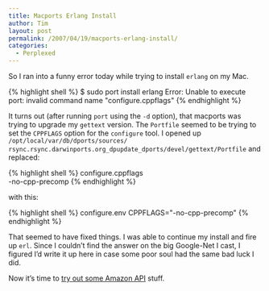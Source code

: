 ```yaml
---
title: Macports Erlang Install
author: Tim
layout: post
permalink: /2007/04/19/macports-erlang-install/
categories:
  - Perplexed
---
```

So I ran into a funny error today while trying to install `erlang` on my Mac.

{% highlight shell %}
$ sudo port install erlang
Error: Unable to execute port: invalid command name "configure.cppflags"
{% endhighlight %}

It turns out (after running `port` using the `-d` option), that macports was trying to upgrade my `gettext` version. The `Portfile` seemed to be trying to set the `CPPFLAGS` option for the `configure` tool. I opened up `/opt/local/var/db/dports/sources/ rsync.rsync.darwinports.org_dpupdate_dports/devel/gettext/Portfile` and replaced:

{% highlight shell %}
configure.cppflags \
    -no-cpp-precomp
{% endhighlight %}

with this:

{% highlight shell %}
configure.env   CPPFLAGS="-no-cpp-precomp"
{% endhighlight %}

That seemed to have fixed things. I was able to continue my install and fire up `erl`. Since I couldn&#8217;t find the answer on the big Google-Net I cast, I figured I&#8217;d write it up here in case some poor soul had the same bad luck I did.

Now it&#8217;s time to [try out some Amazon API][1] stuff.

 [1]: http://pragdave.pragprog.com/pragdave/2007/04/a_first_erlang_.html
